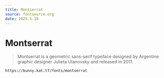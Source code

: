 ```yaml
---
title: Montserrat
source: fontsource.org
date: 2025-5-10
---
```


# Montserrat

> Montserrat is a geometric sans-serif typeface designed by Argentine graphic designer Julieta Ulanovsky and released in 2011.



```html frame="terminal" title="To use, copy the following link in your Bunny's Fonts page"
https://bunny.kat.tf/fonts/montserrat
```